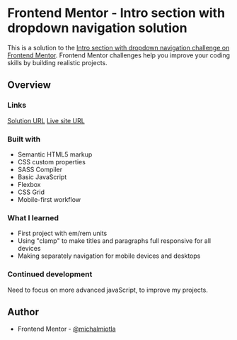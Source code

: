 # Frontend Mentor - Intro section with dropdown navigation solution

This is a solution to the [Intro section with dropdown navigation challenge on Frontend Mentor](https://www.frontendmentor.io/challenges/intro-section-with-dropdown-navigation-ryaPetHE5). Frontend Mentor challenges help you improve your coding skills by building realistic projects. 

## Overview

### Links

[Solution URL](https://github.com/michalmiotla/Intro-section-with-dropdown-navigation)
[Live site URL](https://michalmiotla.github.io/Intro-section-with-dropdown-navigation/)
### Built with

- Semantic HTML5 markup
- CSS custom properties
- SASS Compiler
- Basic JavaScript
- Flexbox
- CSS Grid
- Mobile-first workflow

### What I learned

- First project with em/rem units
- Using "clamp" to make titles and paragraphs full responsive for all devices
- Making separately navigation for mobile devices and desktops 

### Continued development

Need to focus on more advanced javaScript, to improve my projects.
## Author

- Frontend Mentor - [@michalmiotla](https://www.frontendmentor.io/profile/michalmiotla)
